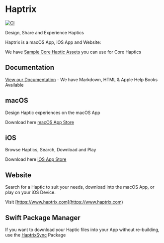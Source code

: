 # Haptrix

[![CI](https://github.com/nthState/Haptrix/actions/workflows/main.yml/badge.svg)](https://github.com/nthState/Haptrix/actions/workflows/main.yml)

Design, Share and Experience Haptics

Haptrix is a macOS App, iOS App and Website:

We have [Sample Core Haptic Assets](Samples) you can use for Core Haptics

## Documentation

[View our Documentation](/docs) - We have Markdown, HTML & Apple Help Books Available

## macOS

Design Haptic experiences on the macOS App

Download here [macOS App Store](https://apps.apple.com/us/app/id887185157)

## iOS

Browse Haptics, Search, Download and Play

Download here [iOS App Store](https://apps.apple.com/us/app/id1467942077)

## Website

Search for a Haptic to suit your needs, download into the macOS App, or play on your iOS Device.

Visit [https://www.haptrix.com](https://www.haptrix.com)

## Swift Package Manager

If you want to download your Haptic files into your App without re-building, use the [HaptrixSync](https://github.com/nthState/HaptrixSync) Package 


